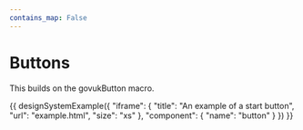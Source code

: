 ```yaml
---
contains_map: False
---
```

# Buttons

This builds on the govukButton macro.

{{ designSystemExample({
"iframe": {
    "title": "An example of a start button",
    "url": "example.html",
    "size": "xs"
},
"component": {
    "name": "button"
}
}) }}
